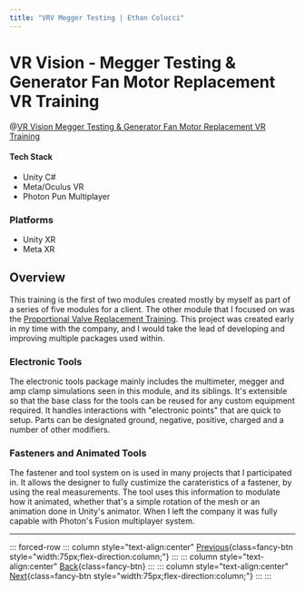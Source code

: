 ```yaml
---
title: "VRV Megger Testing | Ethan Colucci"
---
```


# VR Vision - Megger Testing & Generator Fan Motor Replacement VR Training

@[VR Vision Megger Testing & Generator Fan Motor Replacement VR Training](https://www.youtube.com/watch?v=TUBfFgAgtE4)

#### Tech Stack
- Unity C#
- Meta/Oculus VR
- Photon Pun Multiplayer

### Platforms
- Unity XR
- Meta XR

## Overview

This training is the first of two modules created mostly by myself as part of a series of five modules for a client. The other module that I focused on was the [Proportional Valve Replacement Training](/projects/vr-vision/vr-vision-prop-valve-replacement.html). This project was created early in my time with the company, and I would take the lead of developing and improving multiple packages used within.

### Electronic Tools
The electronic tools package mainly includes the multimeter, megger and amp clamp simulations seen in this module, and its siblings. It's extensible so that the base class for the tools can be reused for any custom equipment required. It handles interactions with "electronic points" that are quick to setup. Parts can be designated ground, negative, positive, charged and a number of other modifiers. 

### Fasteners and Animated Tools
The fastener and tool system on is used in many projects that I participated in. It allows the designer to fully custimize the carateristics of a fastener, by using the real measurements. The tool uses this information to modulate how it animated, whether that's a simple rotation of the mesh or an animation done in Unity's animator. When I left the company it was fully capable with Photon's Fusion multiplayer system.

---

::: forced-row
::: column style="text-align:center"
[Previous](/projects/vr-vision/vr-vision-railcar.html){class=fancy-btn style="width:75px;flex-direction:column;"}
:::
::: column style="text-align:center"
[Back](/./#VR-Vision){class=fancy-btn}
:::
::: column style="text-align:center"
[Next](/projects/vr-vision/vr-vision-prop-valve-replacement.html){class=fancy-btn style="width:75px;flex-direction:column;"}
:::
:::